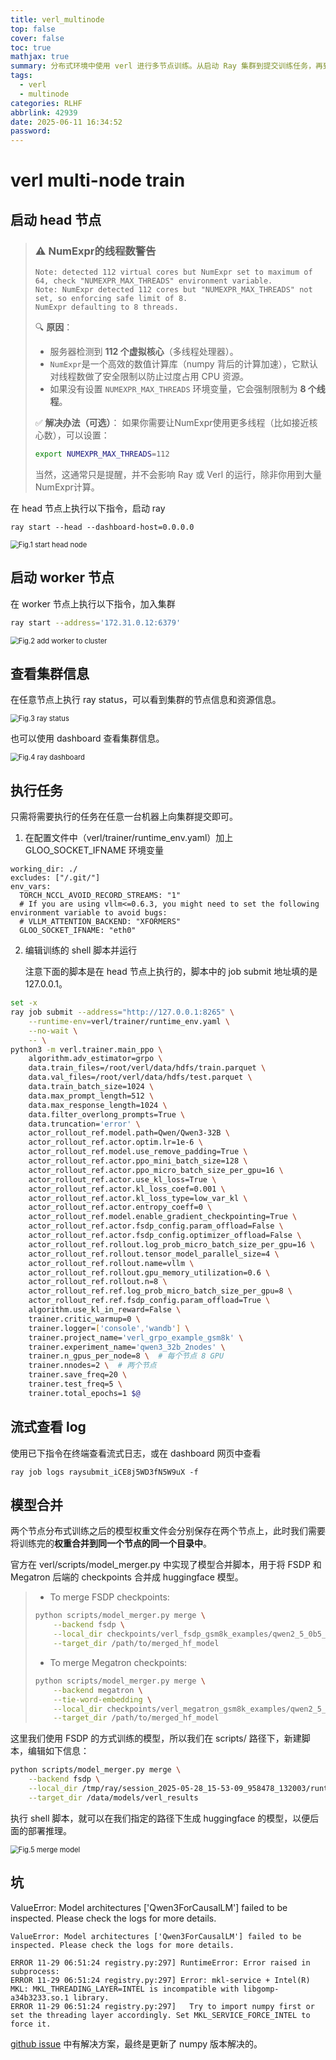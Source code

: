 ```yaml
---
title: verl_multinode
top: false
cover: false
toc: true
mathjax: true
summary: 分布式环境中使用 verl 进行多节点训练。从启动 Ray 集群到提交训练任务，再到模型合并和解决常见问题。
tags:
  - verl
  - multinode
categories: RLHF
abbrlink: 42939
date: 2025-06-11 16:34:52
password:
---
```


# verl multi-node train

## 启动 head 节点

> ### ⚠️ NumExpr的线程数警告
>
> ```
> Note: detected 112 virtual cores but NumExpr set to maximum of 64, check "NUMEXPR_MAX_THREADS" environment variable.
> Note: NumExpr detected 112 cores but "NUMEXPR_MAX_THREADS" not set, so enforcing safe limit of 8.
> NumExpr defaulting to 8 threads.
> ```
>
> 🔍 **原因**：
>
> - 服务器检测到 **112 个虚拟核心**（多线程处理器）。
> - `NumExpr`是一个高效的数值计算库（numpy 背后的计算加速），它默认对线程数做了安全限制以防止过度占用 CPU 资源。
> - 如果没有设置 `NUMEXPR_MAX_THREADS` 环境变量，它会强制限制为 **8 个线程**。
>
> ✅ **解决办法（可选）**：
>  如果你需要让NumExpr使用更多线程（比如接近核心数），可以设置：
>
> ```bash
> export NUMEXPR_MAX_THREADS=112
> ```
>
> 当然，这通常只是提醒，并不会影响 Ray 或 Verl 的运行，除非你用到大量NumExpr计算。

在 head 节点上执行以下指令，启动 ray 

```
ray start --head --dashboard-host=0.0.0.0
```

<img src="verl_multinode/image-20250529135709506.png" alt="Fig.1 start head node" style="zoom: 80%;" />



## 启动 worker 节点

在 worker 节点上执行以下指令，加入集群

```bash
ray start --address='172.31.0.12:6379'
```

<img src="verl_multinode/image-20250529135907803.png" alt="Fig.2 add worker to cluster" style="zoom: 80%;" />



## 查看集群信息

在任意节点上执行 ray status，可以看到集群的节点信息和资源信息。

<img src="verl_multinode/image-20250529140425815.png" alt="Fig.3 ray status" style="zoom: 80%;" />

也可以使用 dashboard 查看集群信息。

<img src="verl_multinode/image-20250529144350183.png" alt="Fig.4 ray dashboard" style="zoom: 80%;" />



## 执行任务

只需将需要执行的任务在任意一台机器上向集群提交即可。

1. 在配置文件中（verl/trainer/runtime_env.yaml）加上 GLOO_SOCKET_IFNAME 环境变量 

```
working_dir: ./
excludes: ["/.git/"]
env_vars:
  TORCH_NCCL_AVOID_RECORD_STREAMS: "1"
  # If you are using vllm<=0.6.3, you might need to set the following environment variable to avoid bugs:
  # VLLM_ATTENTION_BACKEND: "XFORMERS"
  GLOO_SOCKET_IFNAME: "eth0"
```



2. 编辑训练的 shell 脚本并运行

   注意下面的脚本是在 head 节点上执行的，脚本中的 job submit 地址填的是 127.0.0.1。

```bash
set -x
ray job submit --address="http://127.0.0.1:8265" \
    --runtime-env=verl/trainer/runtime_env.yaml \
    --no-wait \
    -- \
python3 -m verl.trainer.main_ppo \
    algorithm.adv_estimator=grpo \
    data.train_files=/root/verl/data/hdfs/train.parquet \
    data.val_files=/root/verl/data/hdfs/test.parquet \
    data.train_batch_size=1024 \
    data.max_prompt_length=512 \
    data.max_response_length=1024 \
    data.filter_overlong_prompts=True \
    data.truncation='error' \
    actor_rollout_ref.model.path=Qwen/Qwen3-32B \
    actor_rollout_ref.actor.optim.lr=1e-6 \
    actor_rollout_ref.model.use_remove_padding=True \
    actor_rollout_ref.actor.ppo_mini_batch_size=128 \
    actor_rollout_ref.actor.ppo_micro_batch_size_per_gpu=16 \
    actor_rollout_ref.actor.use_kl_loss=True \
    actor_rollout_ref.actor.kl_loss_coef=0.001 \
    actor_rollout_ref.actor.kl_loss_type=low_var_kl \
    actor_rollout_ref.actor.entropy_coeff=0 \
    actor_rollout_ref.model.enable_gradient_checkpointing=True \
    actor_rollout_ref.actor.fsdp_config.param_offload=False \
    actor_rollout_ref.actor.fsdp_config.optimizer_offload=False \
    actor_rollout_ref.rollout.log_prob_micro_batch_size_per_gpu=16 \
    actor_rollout_ref.rollout.tensor_model_parallel_size=4 \
    actor_rollout_ref.rollout.name=vllm \
    actor_rollout_ref.rollout.gpu_memory_utilization=0.6 \
    actor_rollout_ref.rollout.n=8 \
    actor_rollout_ref.ref.log_prob_micro_batch_size_per_gpu=8 \
    actor_rollout_ref.ref.fsdp_config.param_offload=True \
    algorithm.use_kl_in_reward=False \
    trainer.critic_warmup=0 \
    trainer.logger=['console','wandb'] \
    trainer.project_name='verl_grpo_example_gsm8k' \
    trainer.experiment_name='qwen3_32b_2nodes' \
    trainer.n_gpus_per_node=8 \  # 每个节点 8 GPU
    trainer.nnodes=2 \  # 两个节点
    trainer.save_freq=20 \
    trainer.test_freq=5 \
    trainer.total_epochs=1 $@
```



## 流式查看 log

使用已下指令在终端查看流式日志，或在 dashboard 网页中查看

```
ray job logs raysubmit_iCE8j5WD3fN5W9uX -f 
```



## 模型合并

两个节点分布式训练之后的模型权重文件会分别保存在两个节点上，此时我们需要将训练完的**权重合并到同一个节点的同一个目录中**。

官方在 verl/scripts/model_merger.py 中实现了模型合并脚本，用于将 FSDP 和 Megatron 后端的 checkpoints 合并成 huggingface 模型。

> - To merge FSDP checkpoints:
>
> ```sh
> python scripts/model_merger.py merge \
>     --backend fsdp \
>     --local_dir checkpoints/verl_fsdp_gsm8k_examples/qwen2_5_0b5_fsdp_saveload/global_step_1/actor \
>     --target_dir /path/to/merged_hf_model
> ```
>
> - To merge Megatron checkpoints:
>
> ```sh
> python scripts/model_merger.py merge \
>     --backend megatron \
>     --tie-word-embedding \
>     --local_dir checkpoints/verl_megatron_gsm8k_examples/qwen2_5_0b5_megatron_saveload/global_step_1/actor \
>     --target_dir /path/to/merged_hf_model
> ```

这里我们使用 FSDP 的方式训练的模型，所以我们在 scripts/ 路径下，新建脚本，编辑如下信息：

```bash
python scripts/model_merger.py merge \
    --backend fsdp \
    --local_dir /tmp/ray/session_2025-05-28_15-53-09_958478_132003/runtime_resources/working_dir_files/_ray_pkg_c461f3378ff510ed/checkpoints/verl_grpo_example_gsm8k/qwen3_32b_2nodes/global_step_7/actor \
    --target_dir /data/models/verl_results
```

执行 shell 脚本，就可以在我们指定的路径下生成 huggingface 的模型，以便后面的部署推理。

<img src="verl_multinode/image-20250529141312378.png" alt="Fig.5 merge model" style="zoom: 80%;" />



## 坑

ValueError: Model architectures ['Qwen3ForCausalLM'] failed to be inspected. Please check the logs for more details.

```
ValueError: Model architectures ['Qwen3ForCausalLM'] failed to be inspected. Please check the logs for more details.

ERROR 11-29 06:51:24 registry.py:297] RuntimeError: Error raised in subprocess:
ERROR 11-29 06:51:24 registry.py:297] Error: mkl-service + Intel(R) MKL: MKL_THREADING_LAYER=INTEL is incompatible with libgomp-a34b3233.so.1 library.
ERROR 11-29 06:51:24 registry.py:297]   Try to import numpy first or set the threading layer accordingly. Set MKL_SERVICE_FORCE_INTEL to force it.
```

[github issue](https://github.com/vllm-project/vllm/issues/10759) 中有解决方案，最终是更新了 numpy 版本解决的。

